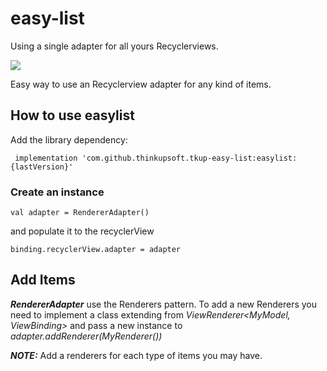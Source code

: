 # easy-list
Using a single adapter for all yours Recyclerviews.

[![](https://jitpack.io/v/thinkupsoft/tkup-easy-list.svg)](https://jitpack.io/#thinkupsoft/tkup-easy-list)

Easy way to use an Recyclerview adapter for any kind of items.

## How to use easylist

Add the library dependency:

     implementation 'com.github.thinkupsoft.tkup-easy-list:easylist:{lastVersion}'

### Create an instance

```
val adapter = RendererAdapter()
```

and populate it to the recyclerView

```
binding.recyclerView.adapter = adapter
```

## Add Items

***RendererAdapter*** use the Renderers pattern.
To add a new Renderers you need to implement a class extending from *ViewRenderer<MyModel, ViewBinding>*
and pass a new instance to *adapter.addRenderer(MyRenderer())*

***NOTE:*** Add a renderers for each type of items you may have.
